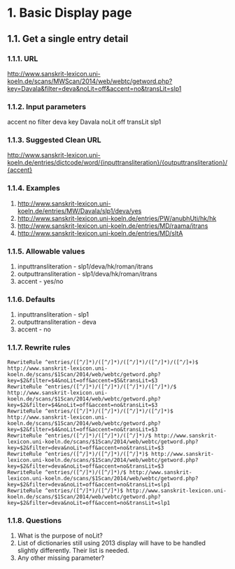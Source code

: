 # 1. Basic Display page

## 1.1. Get a single entry detail

### 1.1.1. URL

http://www.sanskrit-lexicon.uni-koeln.de/scans/MWScan/2014/web/webtc/getword.php?key=Davala&filter=deva&noLit=off&accent=no&transLit=slp1

### 1.1.2. Input parameters

accent	no
filter	deva
key	Davala
noLit	off
transLit	slp1

### 1.1.3. Suggested Clean URL

http://www.sanskrit-lexicon.uni-koeln.de/entries/dictcode/word/{inputtransliteration}/{outputtransliteration}/{accent}

### 1.1.4. Examples

1. http://www.sanskrit-lexicon.uni-koeln.de/entries/MW/Davala/slp1/deva/yes
2. http://www.sanskrit-lexicon.uni-koeln.de/entries/PW/anubhUti/hk/hk
3. http://www.sanskrit-lexicon.uni-koeln.de/entries/MD/raama/itrans
4. http://www.sanskrit-lexicon.uni-koeln.de/entries/MD/sItA

### 1.1.5. Allowable values

1. inputtransliteration - slp1/deva/hk/roman/itrans
2. outputtransliteration - slp1/deva/hk/roman/itrans
3. accent - yes/no

### 1.1.6. Defaults

1. inputtransliteration - slp1
2. outputtransliteration - deva
3. accent - no

### 1.1.7. Rewrite rules

```
RewriteRule ^entries/([^/]*)/([^/]*)/([^/]*)/([^/]*)/([^/]+)$ http://www.sanskrit-lexicon.uni-koeln.de/scans/$1Scan/2014/web/webtc/getword.php?key=$2&filter=$4&noLit=off&accent=$5&transLit=$3
RewriteRule ^entries/([^/]*)/([^/]*)/([^/]*)/([^/]*)/$ http://www.sanskrit-lexicon.uni-koeln.de/scans/$1Scan/2014/web/webtc/getword.php?key=$2&filter=$4&noLit=off&accent=no&transLit=$3
RewriteRule ^entries/([^/]*)/([^/]*)/([^/]*)/([^/]*)$ http://www.sanskrit-lexicon.uni-koeln.de/scans/$1Scan/2014/web/webtc/getword.php?key=$2&filter=$4&noLit=off&accent=no&transLit=$3
RewriteRule ^entries/([^/]*)/([^/]*)/([^/]*)/$ http://www.sanskrit-lexicon.uni-koeln.de/scans/$1Scan/2014/web/webtc/getword.php?key=$2&filter=deva&noLit=off&accent=no&transLit=$3
RewriteRule ^entries/([^/]*)/([^/]*)/([^/]*)$ http://www.sanskrit-lexicon.uni-koeln.de/scans/$1Scan/2014/web/webtc/getword.php?key=$2&filter=deva&noLit=off&accent=no&transLit=$3
RewriteRule ^entries/([^/]*)/([^/]*)/$ http://www.sanskrit-lexicon.uni-koeln.de/scans/$1Scan/2014/web/webtc/getword.php?key=$2&filter=deva&noLit=off&accent=no&transLit=slp1
RewriteRule ^entries/([^/]*)/([^/]*)$ http://www.sanskrit-lexicon.uni-koeln.de/scans/$1Scan/2014/web/webtc/getword.php?key=$2&filter=deva&noLit=off&accent=no&transLit=slp1
```

### 1.1.8. Questions

1. What is the purpose of noLit?
2. List of dictionaries still using 2013 display will have to be handled slightly differently. Their list is needed.
3. Any other missing parameter?



